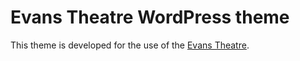# Evans Theatre WordPress theme

This theme is developed for the use of the [Evans Theatre](http://evanstheatre.ca/).
